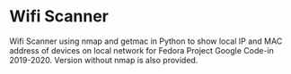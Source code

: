 # Wifi Scanner

Wifi Scanner using nmap and getmac in Python to show local IP and MAC address of devices on local network for Fedora Project Google Code-in 2019-2020. Version without nmap is also provided.
